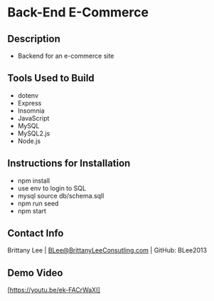 # Back-End E-Commerce 

## Description
* Backend for an e-commerce site 

## Tools Used to Build
* dotenv
* Express
* Insomnia
* JavaScript
* MySQL
* MySQL2.js
* Node.js


## Instructions for Installation
* npm install
* use env to login to SQL
* mysql source db/schema.sqll
* npm run seed
* npm start


## Contact Info

Brittany Lee | BLee@BrittanyLeeConsutling.com | GitHub: BLee2013

## Demo Video 
[https://youtu.be/ek-FACrWaXI]
